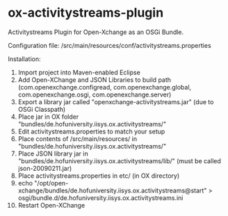 # ox-activitystreams-plugin
Activitystreams Plugin for Open-Xchange as an OSGi Bundle.

Configuration file: /src/main/resources/conf/activitystreams.properties

Installation:

1. Import project into Maven-enabled Eclipse
2. Add Open-XChange and JSON Libraries to build path (com.openexchange.configread, com.openexchange.global, com.openexchange.osgi, com.openexchange.server)
3. Export a library jar called "openxchange-activitystreams.jar" (due to OSGi Classpath)
4. Place jar in OX folder "bundles/de.hofuniversity.iisys.ox.activitystreams/"
5. Edit activitystreams.properties to match your setup
6. Place contents of /src/main/resources/ in "bundles/de.hofuniversity.iisys.ox.activitystreams/"
7. Place JSON library jar in "bundles/de.hofuniversity.iisys.ox.activitystreams/lib/" (must be called json-20090211.jar)
8. Place activitystreams.properties in etc/ (in OX directory)
9. echo "/opt/open-xchange/bundles/de.hofuniversity.iisys.ox.activitystreams@start" > osgi/bundle.d/de.hofuniversity.iisys.ox.activitystreams.ini
10. Restart Open-XChange

